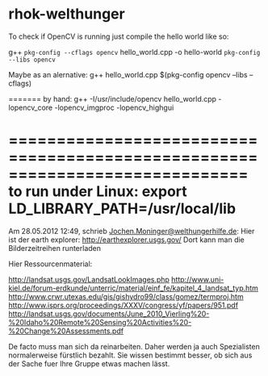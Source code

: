 rhok-welthunger
===============

To check if OpenCV is running just compile the hello world like so:

g++ `pkg-config --cflags opencv` hello_world.cpp -o hello-world `pkg-config --libs opencv`

Maybe as an alernative:
g++ hello_world.cpp $(pkg-config opencv –libs –cflags)

=======
by hand:
g++ -I/usr/include/opencv hello_world.cpp -lopencv_core -lopencv_imgproc -lopencv_highgui

=============================================================================
to run under Linux:
export LD_LIBRARY_PATH=/usr/local/lib
====================================
Am 28.05.2012 12:49, schrieb Jochen.Moninger@welthungerhilfe.de:
Hier ist der earth explorer: http://earthexplorer.usgs.gov/
Dort kann man die Bilderzeitreihen runterladen

Hier Ressourcenmaterial:

http://landsat.usgs.gov/LandsatLookImages.php
http://www.uni-kiel.de/forum-erdkunde/unterric/material/einf_fe/kapitel_4_landsat_typ.htm
http://www.crwr.utexas.edu/gis/gishydro99/class/gomez/termproj.htm
http://www.isprs.org/proceedings/XXXV/congress/yf/papers/951.pdf
http://landsat.usgs.gov/documents/June_2010_Vierling%20-%20Idaho%20Remote%20Sensing%20Activities%20-%20Change%20Assessments.pdf

De facto muss man sich da reinarbeiten. Daher werden ja auch Spezialisten normalerweise fürstlich bezahlt.
Sie wissen bestimmt besser, ob sich aus der Sache fuer Ihre Gruppe etwas machen lässt. 

